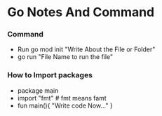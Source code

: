 # Go Notes And Command

### Command 

* Run go mod init "Write About the File or Folder" 
* go run "File Name to run the file"

### How to Import packages

* package main
* import "fmt" # fmt means famt
* fun main(){
    "Write code Now..."
}